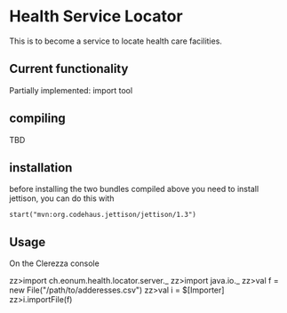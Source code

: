 # Health Service Locator

This is to become a service to locate health care facilities.

## Current functionality

Partially implemented: import tool

## compiling

TBD

## installation

before installing the two bundles compiled above you need to install
jettison, you can do this with

    start("mvn:org.codehaus.jettison/jettison/1.3")

## Usage

On the Clerezza console

  zz>import ch.eonum.health.locator.server._
  zz>import java.io._ 
  zz>val f = new File("/path/to/adderesses.csv")
  zz>val i = $[Importer]
  zz>i.importFile(f)


